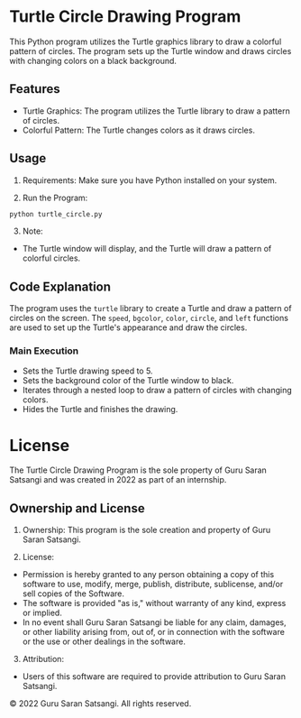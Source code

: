 # Turtle Circle Drawing Program

This Python program utilizes the Turtle graphics library to draw a colorful pattern of circles. The program sets up the Turtle window and draws circles with changing colors on a black background.

## Features

-  Turtle Graphics:  The program utilizes the Turtle library to draw a pattern of circles.
-  Colorful Pattern:  The Turtle changes colors as it draws circles.

## Usage

1.  Requirements:  Make sure you have Python installed on your system.

2.  Run the Program: 
   ```bash
   python turtle_circle.py
   ```

3.  Note: 
   - The Turtle window will display, and the Turtle will draw a pattern of colorful circles.

## Code Explanation

The program uses the `turtle` library to create a Turtle and draw a pattern of circles on the screen. The `speed`, `bgcolor`, `color`, `circle`, and `left` functions are used to set up the Turtle's appearance and draw the circles.

### Main Execution
- Sets the Turtle drawing speed to 5.
- Sets the background color of the Turtle window to black.
- Iterates through a nested loop to draw a pattern of circles with changing colors.
- Hides the Turtle and finishes the drawing.

# License

The Turtle Circle Drawing Program is the sole property of Guru Saran Satsangi and was created in 2022 as part of an internship.

## Ownership and License

1.  Ownership:  This program is the sole creation and property of Guru Saran Satsangi.

2.  License: 
   - Permission is hereby granted to any person obtaining a copy of this software to use, modify, merge, publish, distribute, sublicense, and/or sell copies of the Software.
   - The software is provided "as is," without warranty of any kind, express or implied.
   - In no event shall Guru Saran Satsangi be liable for any claim, damages, or other liability arising from, out of, or in connection with the software or the use or other dealings in the software.

3.  Attribution: 
   - Users of this software are required to provide attribution to Guru Saran Satsangi.



© 2022 Guru Saran Satsangi. All rights reserved.